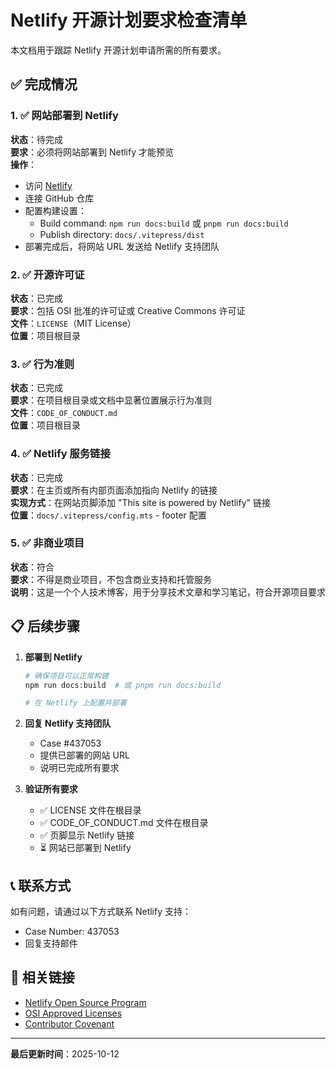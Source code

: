 # Netlify 开源计划要求检查清单

本文档用于跟踪 Netlify 开源计划申请所需的所有要求。

## ✅ 完成情况

### 1. ✅ 网站部署到 Netlify
**状态**：待完成  
**要求**：必须将网站部署到 Netlify 才能预览  
**操作**：
- 访问 [Netlify](https://www.netlify.com)
- 连接 GitHub 仓库
- 配置构建设置：
  - Build command: `npm run docs:build` 或 `pnpm run docs:build`
  - Publish directory: `docs/.vitepress/dist`
- 部署完成后，将网站 URL 发送给 Netlify 支持团队

### 2. ✅ 开源许可证
**状态**：已完成  
**要求**：包括 OSI 批准的许可证或 Creative Commons 许可证  
**文件**：`LICENSE`（MIT License）  
**位置**：项目根目录

### 3. ✅ 行为准则
**状态**：已完成  
**要求**：在项目根目录或文档中显著位置展示行为准则  
**文件**：`CODE_OF_CONDUCT.md`  
**位置**：项目根目录

### 4. ✅ Netlify 服务链接
**状态**：已完成  
**要求**：在主页或所有内部页面添加指向 Netlify 的链接  
**实现方式**：在网站页脚添加 "This site is powered by Netlify" 链接  
**位置**：`docs/.vitepress/config.mts` - footer 配置

### 5. ✅ 非商业项目
**状态**：符合  
**要求**：不得是商业项目，不包含商业支持和托管服务  
**说明**：这是一个个人技术博客，用于分享技术文章和学习笔记，符合开源项目要求

## 📋 后续步骤

1. **部署到 Netlify**
   ```bash
   # 确保项目可以正常构建
   npm run docs:build  # 或 pnpm run docs:build
   
   # 在 Netlify 上配置并部署
   ```

2. **回复 Netlify 支持团队**
   - Case #437053
   - 提供已部署的网站 URL
   - 说明已完成所有要求

3. **验证所有要求**
   - ✅ LICENSE 文件在根目录
   - ✅ CODE_OF_CONDUCT.md 文件在根目录
   - ✅ 页脚显示 Netlify 链接
   - ⏳ 网站已部署到 Netlify

## 📞 联系方式

如有问题，请通过以下方式联系 Netlify 支持：
- Case Number: 437053
- 回复支持邮件

## 🔗 相关链接

- [Netlify Open Source Program](https://www.netlify.com/legal/open-source-policy/)
- [OSI Approved Licenses](https://opensource.org/licenses)
- [Contributor Covenant](https://www.contributor-covenant.org/)

---

**最后更新时间**：2025-10-12

